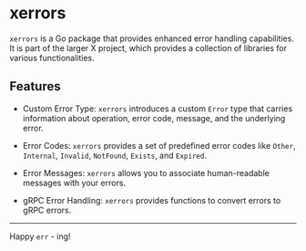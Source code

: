 # xerrors

`xerrors` is a Go package that provides enhanced error handling capabilities. It is part of the larger X project, which provides a collection of libraries for various functionalities.

## Features

- Custom Error Type: `xerrors` introduces a custom `Error` type that carries information about operation, error code, message, and the underlying error.

- Error Codes: `xerrors` provides a set of predefined error codes like `Other`, `Internal`, `Invalid`, `NotFound`, `Exists`, and `Expired`.

- Error Messages: `xerrors` allows you to associate human-readable messages with your errors.

- gRPC Error Handling: `xerrors` provides functions to convert errors to gRPC errors.

---

Happy `err` - ing!
